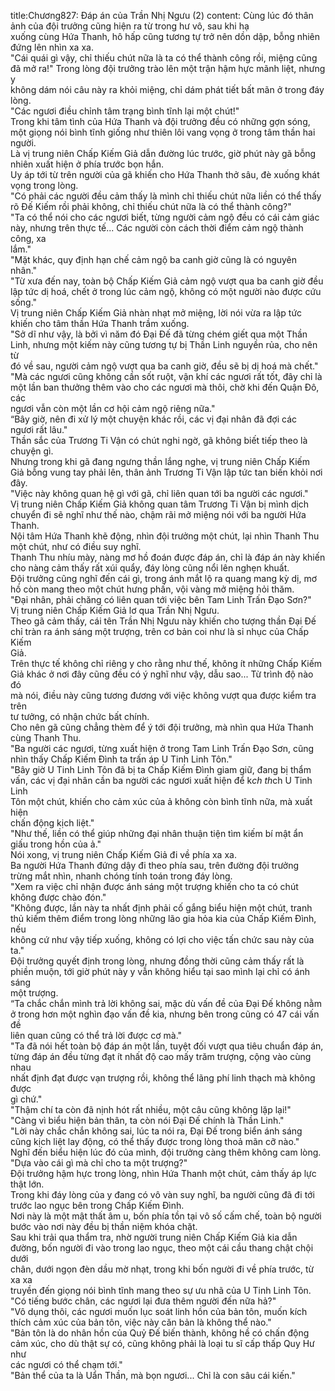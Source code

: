 title:Chương827: Đáp án của Trần Nhị Ngưu (2)
content:
Cùng lúc đó thân ảnh của đội trưởng cũng hiện ra từ trong hư vô, sau khi hạ<br>xuống cùng Hứa Thanh, hô hấp cũng tương tự trở nên dồn dập, bỗng nhiên<br>đứng lên nhìn xa xa.<br>"Cái quái gì vậy, chỉ thiếu chút nữa là ta có thể thành công rồi, miệng cũng<br>đã mở ra!" Trong lòng đội trưởng trào lên một trận hậm hực mãnh liệt, nhưng y<br>không dám nói câu này ra khỏi miệng, chỉ dám phát tiết bất mãn ở trong đáy<br>lòng.<br>"Các ngươi điều chỉnh tâm trạng bình tĩnh lại một chút!"<br>Trong khi tâm tình của Hứa Thanh và đội trưởng đều có những gợn sóng,<br>một giọng nói bình tĩnh giống như thiên lôi vang vọng ở trong tâm thần hai<br>người.<br>Là vị trung niên Chấp Kiếm Giả dẫn đường lúc trước, giờ phút này gã bỗng<br>nhiên xuất hiện ở phía trước bọn hắn.<br>Uy áp tới từ trên người của gã khiến cho Hứa Thanh thở sâu, đè xuống khát<br>vọng trong lòng.<br>"Có phải các người đều cảm thấy là mình chỉ thiếu chút nữa liền có thể thấy<br>rõ Đế Kiếm rồi phải không, chỉ thiếu chút nữa là có thể thành công?"<br>"Ta có thể nói cho các ngươi biết, từng người cảm ngộ đều có cái cảm giác<br>này, nhưng trên thực tế... Các người còn cách thời điểm cảm ngộ thành công, xa<br>lắm."<br>"Mặt khác, quy định hạn chế cảm ngộ ba canh giờ cũng là có nguyên nhân."<br>"Từ xưa đến nay, toàn bộ Chấp Kiếm Giả cảm ngộ vượt qua ba canh giờ đều<br>lập tức dị hoá, chết ở trong lúc cảm ngộ, không có một người nào được cứu<br>sống."<br>Vị trung niên Chấp Kiếm Giả nhàn nhạt mở miệng, lời nói vừa ra lập tức<br>khiến cho tâm thần Hứa Thanh trầm xuống.<br>"Sở dĩ như vậy, là bởi vì năm đó Đại Đế đã từng chém giết qua một Thần<br>Linh, nhưng một kiếm này cũng tương tự bị Thần Linh nguyền rủa, cho nên từ<br>đó về sau, người cảm ngộ vượt qua ba canh giờ, đều sẽ bị dị hoá mà chết."<br>"Mà các ngươi cũng không cần sốt ruột, vận khí các ngươi rất tốt, đây chỉ là<br>một lần ban thưởng thêm vào cho các ngươi mà thôi, chờ khi đến Quận Đô, các<br>ngươi vẫn còn một lần cơ hội cảm ngộ riêng nữa."<br>“Bây giờ, nên đi xử lý một chuyện khác rồi, các vị đại nhân đã đợi các<br>ngươi rất lâu."<br>Thần sắc của Trương Ti Vận có chút nghi ngờ, gã không biết tiếp theo là<br>chuyện gì.<br>Nhưng trong khi gã đang ngưng thần lắng nghe, vị trung niên Chấp Kiếm<br>Giả bỗng vung tay phải lên, thân ảnh Trương Ti Vận lập tức tan biến khỏi nơi<br>đây.<br>"Việc này không quan hệ gì với gã, chỉ liên quan tới ba người các ngươi."<br>Vị trung niên Chấp Kiếm Giả không quan tâm Trương Ti Vận bị mình dịch<br>chuyển đi sẽ nghĩ như thế nào, chậm rãi mở miệng nói với ba người Hứa Thanh.<br>Nội tâm Hứa Thanh khẽ động, nhìn đội trưởng một chút, lại nhìn Thanh Thu<br>một chút, như có điều suy nghĩ.<br>Thanh Thu nhíu mày, nàng mơ hồ đoán được đáp án, chỉ là đáp án này khiến<br>cho nàng cảm thấy rất xúi quẩy, đáy lòng cũng nổi lên nghẹn khuất.<br>Đội trưởng cũng nghĩ đến cái gì, trong ánh mắt lộ ra quang mang kỳ dị, mơ<br>hồ còn mang theo một chút hưng phấn, vội vàng mở miệng hỏi thăm.<br>"Đại nhân, phải chăng có liên quan tới việc bên Tam Linh Trấn Đạo Sơn?"<br>Vị trung niên Chấp Kiếm Giả lơ qua Trần Nhị Ngưu.<br>Theo gã cảm thấy, cái tên Trần Nhị Ngưu này khiến cho tượng thần Đại Đế<br>chỉ tràn ra ánh sáng một trượng, trên cơ bản coi như là sỉ nhục của Chấp Kiếm<br>Giả.<br>Trên thực tế không chỉ riêng y cho rằng như thế, không ít những Chấp Kiếm<br>Giả khác ở nơi đây cũng đều có ý nghĩ như vậy, dẫu sao... Từ trình độ nào đó<br>mà nói, điều này cũng tương đương với việc không vượt qua được kiểm tra trên<br>tư tưởng, có nhận chức bất chính.<br>Cho nên gã cũng chẳng thèm để ý tới đội trưởng, mà nhìn qua Hứa Thanh<br>cùng Thanh Thu.<br>"Ba người các ngươi, từng xuất hiện ở trong Tam Linh Trấn Đạo Sơn, cũng<br>nhìn thấy Chấp Kiếm Đình ta trấn áp U Tinh Linh Tôn."<br>"Bây giờ U Tinh Linh Tôn đã bị ta Chấp Kiếm Đình giam giữ, đang bị thẩm<br>vấn, các vị đại nhân cần ba người các ngươi xuất hiện để k*ch th*ch U Tinh Linh<br>Tôn một chút, khiến cho cảm xúc của ả không còn bình tĩnh nữa, mà xuất hiện<br>chấn động kịch liệt."<br>"Như thế, liền có thể giúp những đại nhân thuận tiện tìm kiếm bí mật ẩn<br>giấu trong hồn của ả."<br>Nói xong, vị trung niên Chấp Kiếm Giả đi về phía xa xa.<br>Ba người Hứa Thanh đứng dậy đi theo phía sau, trên đường đội trưởng<br>trừng mắt nhìn, nhanh chóng tính toán trong đáy lòng.<br>"Xem ra việc chỉ nhận được ánh sáng một trượng khiến cho ta có chút<br>không được chào đón."<br>"Không được, lần này ta nhất định phải cố gắng biểu hiện một chút, tranh<br>thủ kiếm thêm điểm trong lòng những lão gia hỏa kia của Chấp Kiếm Đình, nếu<br>không cứ như vậy tiếp xuống, không có lợi cho việc tấn chức sau này của ta."<br>Đội trưởng quyết định trong lòng, nhưng đồng thời cũng cảm thấy rất là<br>phiền muộn, tới giờ phút này y vẫn không hiểu tại sao mình lại chỉ có ánh sáng<br>một trượng.<br>“Ta chắc chắn mình trả lời không sai, mặc dù vấn đề của Đại Đế không nằm<br>ở trong hơn một nghìn đạo vấn đề kia, nhưng bên trong cũng có 47 cái vấn đề<br>liên quan cũng có thể trả lời được cơ mà."<br>"Ta đã nói hết toàn bộ đáp án một lần, tuyệt đối vượt qua tiêu chuẩn đáp án,<br>từng đáp án đều từng đạt ít nhất độ cao mấy trăm trượng, cộng vào cùng nhau<br>nhất định đạt được vạn trượng rồi, không thể lãng phí linh thạch mà không được<br>gì chứ."<br>"Thậm chí ta còn đã nịnh hót rất nhiều, một câu cũng không lặp lại!"<br>"Càng vì biểu hiện bản thân, ta còn nói Đại Đế chính là Thần Linh."<br>"Lời này chắc chắn không sai, lúc ta nói ra, Đại Đế trong biển ánh sáng<br>cũng kịch liệt lay động, có thể thấy được trong lòng thoả mãn cỡ nào."<br>Nghĩ đến biểu hiện lúc đó của mình, đội trưởng càng thêm không cam lòng.<br>"Dựa vào cái gì mà chỉ cho ta một trượng?"<br>Đội trưởng hậm hực trong lòng, nhìn Hứa Thanh một chút, cảm thấy áp lực<br>thật lớn.<br>Trong khi đáy lòng của y đang có vô vàn suy nghĩ, ba người cũng đã đi tới<br>trước lao ngục bên trong Chấp Kiếm Đình.<br>Nơi này là một mật thất âm u, bốn phía tồn tại vô số cấm chế, toàn bộ người<br>bước vào nơi này đều bị thần niệm khóa chặt.<br>Sau khi trải qua thẩm tra, nhờ người trung niên Chấp Kiếm Giả kia dẫn<br>đường, bốn người đi vào trong lao ngục, theo một cái cầu thang chật chội dưới<br>chân, dưới ngọn đèn dầu mờ nhạt, trong khi bốn người đi về phía trước, từ xa xa<br>truyền đến giọng nói bình tĩnh mang theo sự ưu nhã của U Tinh Linh Tôn.<br>"Có tiếng bước chân, các ngươi lại đưa thêm người đến nữa hả?"<br>"Vô dụng thôi, các ngươi muốn lục soát linh hồn của bản tôn, muốn kích<br>thích cảm xúc của bản tôn, việc này căn bản là không thể nào."<br>"Bản tôn là do nhân hồn của Quỷ Đế biến thành, không hề có chấn động<br>cảm xúc, cho dù thật sự có, cũng không phải là loại tu sĩ cấp thấp Quy Hư như<br>các ngươi có thể chạm tới."<br>"Bản thể của ta là Uẩn Thần, mà bọn ngươi... Chỉ là con sâu cái kiến."